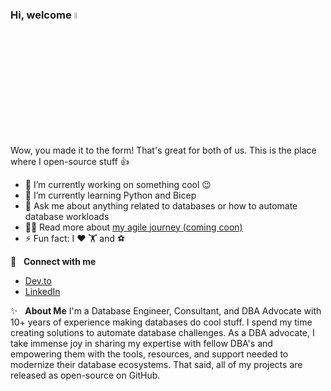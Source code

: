 ### Hi, welcome <a href="https://rkkoranteng.com/" target="blank"><img src="https://media.giphy.com/media/hvRJCLFzcasrR4ia7z/giphy.gif" width="5%"></a>

Wow, you made it to the form! That's great for both of us. This is the place where I open-source stuff 👍

* 🔭  I’m currently working on something cool 😉
* 🌱  I’m currently learning Python and Bicep
* 💬  Ask me about anything related to databases or how to automate database workloads
* 👨‍💻  Read more about [my agile journey (coming coon)](#)
* ⚡  Fun fact: I ❤️ 🏋️ and ⚽


<!-- 📘 &nbsp;**Latest Blog Posts** -->



🔗 &nbsp; **Connect with me**
* <a href="https://dev.to/rkkoranteng" target="blank">Dev.to</a>
* <a href="https://www.linkedin.com/in/richard-koranteng" target="blank">LinkedIn</a>


✨ &nbsp; **About Me**
I'm a Database Engineer, Consultant, and DBA Advocate with 10+ years of experience making databases do cool stuff. I spend my time creating solutions to automate database challenges. As a DBA advocate, I take immense joy in sharing my expertise with fellow DBA's and empowering them with the tools, resources, and support needed to modernize their database ecosystems. That said, all of my projects are released as open-source on GitHub.
